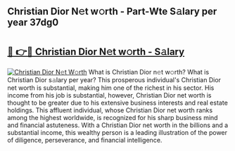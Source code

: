 ## Christian Dior N𝚎t w𝚘rth - Part-Wte S𝚊lary per year 37dg0

# <h2><a href="http://gc4mh8v.nevu.top/?p=Christian+Dior">🔗 👉🔴 Christian Dior N𝚎t w𝚘rth - S𝚊lary</a></h2>

[![Christian Dior N𝚎t W𝚘rth](https://i.imgur.com/Oavwk0R.jpeg)](http://gc4mh8v.nevu.top/?p=Christian+Dior)
What is Christian Dior n𝚎t w𝚘rth? What is Christian Dior s𝚊lary per year?
This prosperous individual's Christian Dior net worth is substantial, making him one of the richest in his sector. His income from his job is substantial, however, Christian Dior net worth is thought to be greater due to his extensive business interests and real estate holdings. This affluent individual, whose Christian Dior net worth ranks among the highest worldwide, is recognized for his sharp business mind and financial astuteness. With a Christian Dior net worth in the billions and a substantial income, this wealthy person is a leading illustration of the power of diligence, perseverance, and financial intelligence.
